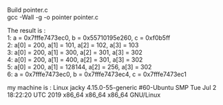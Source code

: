 Build pointer.c  
gcc -Wall -g -o pointer pointer.c

The result is :  
1: a = 0x7fffe7473ec0, b = 0x55710195e260, c = 0xf0b5ff  
2: a[0] = 200, a[1] = 101, a[2] = 102, a[3] = 103  
3: a[0] = 200, a[1] = 300, a[2] = 301, a[3] = 302  
4: a[0] = 200, a[1] = 400, a[2] = 301, a[3] = 302  
5: a[0] = 200, a[1] = 128144, a[2] = 256, a[3] = 302  
6: a = 0x7fffe7473ec0, b = 0x7fffe7473ec4, c = 0x7fffe7473ec1    

my machine is : Linux jacky 4.15.0-55-generic #60-Ubuntu SMP Tue Jul 2 18:22:20 UTC 2019 x86_64 x86_64 x86_64 GNU/Linux


